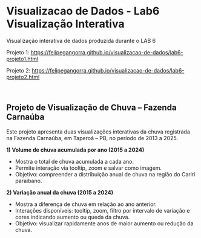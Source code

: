 # Visualizacao de Dados - Lab6 Visualização Interativa
Visualização interativa de dados produzida durante o LAB 6

Projeto 1: https://felipegangorra.github.io/visualizacao-de-dados/lab6-projeto1.html

Projeto 2: https://felipegangorra.github.io/visualizacao-de-dados/lab6-projeto2.html

<br>

## Projeto de Visualização de Chuva – Fazenda Carnaúba
Este projeto apresenta duas visualizações interativas da chuva registrada na Fazenda Carnaúba, em Taperoá – PB, no período de 2013 a 2025.

 **1) Volume de chuva acumulada por ano (2015 a 2024)**

 - Mostra o total de chuva acumulada a cada ano.
 - Permite interação via tooltip, zoom e salvar como imagem.
 - Objetivo: compreender a distribuição anual de chuva na região do Cariri paraibano.

 **2) Variação anual da chuva (2015 a 2024)**

 - Mostra a diferença de chuva em relação ao ano anterior.
 - Interações disponíveis: tooltip, zoom, filtro por intervalo de variação e cores indicando aumento ou queda da chuva.
 - Objetivo: visualizar rapidamente anos de maior aumento ou redução da chuva.
